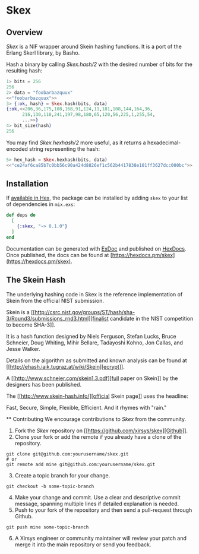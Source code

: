 # Skex

## Overview
*Skex* is a NIF wrapper around Skein hashing functions.  It is a port of the Erlang Skerl library, by Basho.

   Hash a binary by calling *Skex.hash/2* with the desired number of
   bits for the resulting hash:

```elixir
1> bits = 256
256
2> data = "foobarbazquux"
<<"foobarbazquux">>
3> {:ok, hash} = Skex.hash(bits, data)
{:ok,<<206,36,175,108,168,91,124,11,181,108,144,164,36,
      216,130,110,241,197,98,180,65,120,56,225,1,255,54,
      ...>>}
4> bit_size(hash)
256
```

   You may find *Skex.hexhash/2* more useful, as it returns a
   hexadecimal-encoded string representing the hash:

```elixir
5> hex_hash = Skex.hexhash(bits, data)      
<<"ce24af6ca85b7c0bb56c90a424d8826ef1c562b4417838e101ff3627dcc000bc">>
```


## Installation

If [available in Hex](https://hex.pm/docs/publish), the package can be installed by adding `skex` to your list of dependencies in `mix.exs`:

```elixir
def deps do
  [
    {:skex, "~> 0.1.0"}
  ]
end
```

Documentation can be generated with [ExDoc](https://github.com/elixir-lang/ex_doc) and published on [HexDocs](https://hexdocs.pm). Once published, the docs can be found at [https://hexdocs.pm/skex](https://hexdocs.pm/skex).


## The Skein Hash

The underlying hashing code in Skex is the reference implementation
of Skein from the official NIST submission.

Skein is a [[http://csrc.nist.gov/groups/ST/hash/sha-3/Round3/submissions_rnd3.html][finalist candidate in the NIST competition to become SHA-3]].

It is a hash function designed by 
Niels Ferguson, Stefan Lucks, Bruce Schneier, Doug Whiting, Mihir
Bellare, Tadayoshi Kohno, Jon Callas, and Jesse Walker.

Details on the algorithm as submitted and known analysis can be found
at [[http://ehash.iaik.tugraz.at/wiki/Skein][ecrypt]].

A [[http://www.schneier.com/skein1.3.pdf][full paper on Skein]]
by the designers has been published.

The [[http://www.skein-hash.info/][official Skein page]] uses the headline:

Fast, Secure, Simple, Flexible, Efficient. And it rhymes with "rain."

** Contributing
   We encourage contributions to *Skex* from the community.

   1) Fork the *Skex* repository on [[https://github.com/xirsys/skex][Github]].
   2) Clone your fork or add the remote if you already have a clone of
      the repository.
```shell
git clone git@github.com:yourusername/skex.git
# or
git remote add mine git@github.com:yourusername/skex.git
```
   3) Create a topic branch for your change.
```shell
git checkout -b some-topic-branch
```
   4) Make your change and commit. Use a clear and descriptive commit
      message, spanning multiple lines if detailed explanation is
      needed.
   5) Push to your fork of the repository and then send a pull-request
      through Github.
```shell
git push mine some-topic-branch
```
   6) A Xirsys engineer or community maintainer will review your patch
      and merge it into the main repository or send you feedback.

